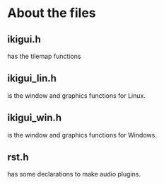 # About the files
## ikigui.h
has the tilemap functions  
## ikigui_lin.h
is the window and graphics functions for Linux.  
## ikigui_win.h
is the window and graphics functions for Windows.  
## rst.h
has some declarations to make audio plugins.  
